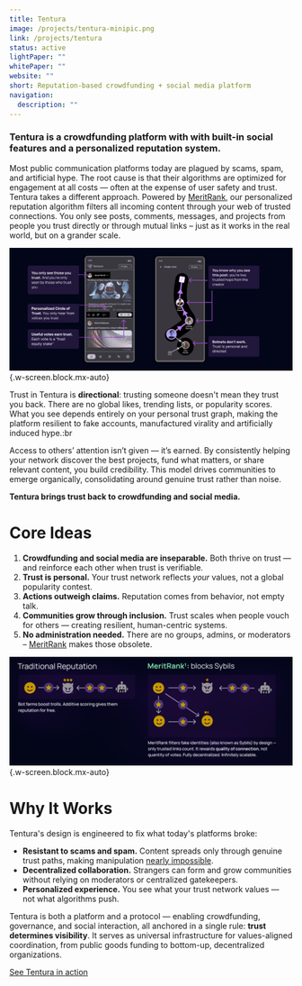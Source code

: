 ```yaml
---
title: Tentura
image: /projects/tentura-minipic.png
link: /projects/tentura
status: active
lightPaper: ""
whitePaper: ""
website: ""
short: Reputation-based crowdfunding + social media platform
navigation:
  description: ""
---
```


### Tentura is a crowdfunding platform with with built-in social features and a personalized reputation system.

Most public communication platforms today are plagued by scams, spam, and artificial hype. The root cause is that their algorithms are optimized for engagement at all costs — often at the expense of user safety and trust. Tentura takes a different approach. Powered by [MeritRank](/en/projects/meritrank), our personalized reputation algorithm filters all incoming content through your web of trusted connections. You only see posts, comments, messages, and projects from people you trust directly or through mutual links – just as it works in the real world, but on a grander scale.

![Tentura filters and displays only content from sources you trust](/tentura_screens/tentura-feed-and-graph.png){.w-screen.block.mx-auto}

Trust in Tentura is **directional**: trusting someone doesn't mean they trust you back. There are no global likes, trending lists, or popularity scores. What you see depends entirely on your personal trust graph, making the platform resilient to fake accounts, manufactured virality and artificially induced hype.\:br

Access to others’ attention isn’t given — it’s earned. By consistently helping your network discover the best projects, fund what matters, or share relevant content, you build credibility. This model drives communities to emerge organically, consolidating around genuine trust rather than noise.

**Tentura brings trust back to crowdfunding and social media.**

# Core Ideas

1. **Crowdfunding and social media are inseparable.** Both thrive on trust — and reinforce each other when trust is verifiable.
2. **Trust is personal.** Your trust network reflects *your* values, not a global popularity contest.
3. **Actions outweigh claims.** Reputation comes from behavior, not empty talk.
4. **Communities grow through inclusion.** Trust scales when people vouch for others — creating resilient, human-centric systems.
5. **No administration needed.** There are no groups, admins, or moderators – [MeritRank](/en/projects/meritrank) makes those obsolete.

![Traditional vs Tentura Feed](/tentura_screens/tentura-core-ideas-v3.png){.w-screen.block.mx-auto}

# Why It Works

Tentura's design is engineered to fix what today's platforms broke:

- **Resistant to scams and spam.** Content spreads only through genuine trust paths, making manipulation [nearly impossible](/en/articles/meritrank-sybil-tolerant-reputation%20for-merit-based-tokenomics).
- **Decentralized collaboration.** Strangers can form and grow communities without relying on moderators or centralized gatekeepers.
- **Personalized experience.** You see what your trust network values — not what algorithms push.

Tentura is both a platform and a protocol — enabling crowdfunding, governance, and social interaction, all anchored in a single rule: **trust determines visibility**. It serves as universal infrastructure for values-aligned coordination, from public goods funding to bottom-up, decentralized organizations.

[See Tentura in action](https://stage.tentura.io)
